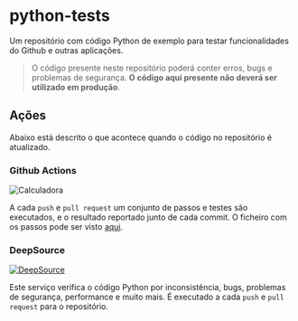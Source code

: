 # python-tests

Um repositório com código Python de exemplo para testar funcionalidades do Github e outras aplicações.

> O código presente neste repositório poderá conter erros, bugs e problemas de segurança. **O código aqui presente não deverá ser utilizado em produção**.

## Ações

Abaixo está descrito o que acontece quando o código no repositório é atualizado.

### Github Actions

![Calculadora](https://github.com/afonsosantos/python-tests/workflows/Calculadora/badge.svg)

A cada `push` e `pull request` um conjunto de passos e testes são executados, e o resultado reportado junto de cada commit.
O ficheiro com os passos pode ser visto [aqui](.github/workflows/python-app.yml).

### DeepSource

[![DeepSource](https://static.deepsource.io/deepsource-badge-light-mini.svg)](https://deepsource.io/gh/afonsosantos/python-tests/?ref=repository-badge)

Este serviço verifica o código Python por inconsistência, bugs, problemas de segurança, performance e muito mais. É executado a cada `push` e `pull request` para o repositório.

